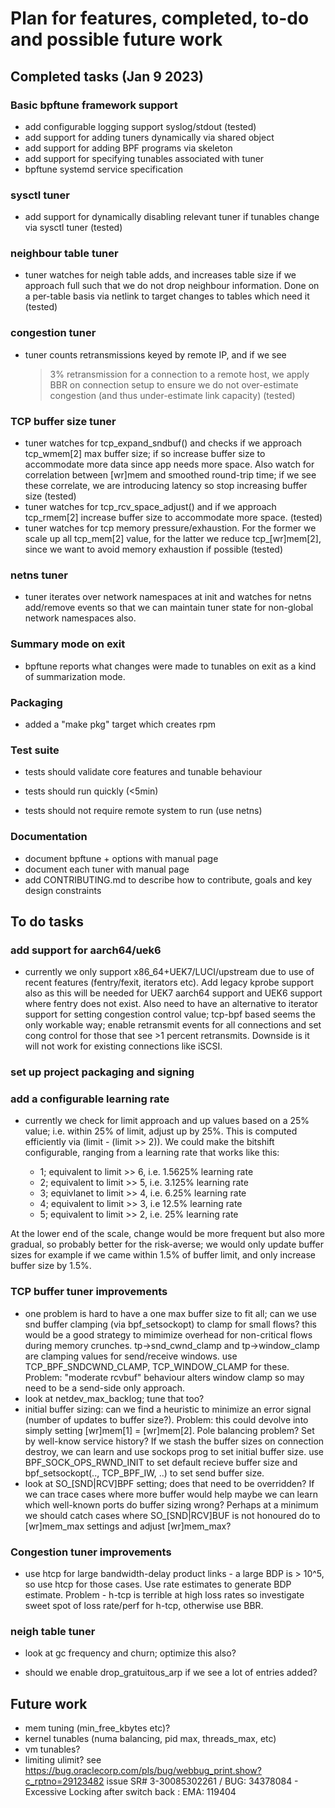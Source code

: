 # Plan for features, completed, to-do and possible future work

## Completed tasks (Jan 9 2023)

### Basic bpftune framework support
 - add configurable logging support syslog/stdout (tested)
 - add support for adding tuners dynamically via shared object
 - add support for adding BPF programs via skeleton
 - add support for specifying tunables associated with tuner
 - bpftune systemd service specification

### sysctl tuner
 - add support for dynamically disabling relevant tuner if tunables change
   via sysctl tuner (tested)

### neighbour table tuner
 - tuner watches for neigh table adds, and increases table size
   if we approach full such that we do not drop neighbour information.
   Done on a per-table basis via netlink to target changes to
   tables which need it (tested)

### congestion tuner
 - tuner counts retransmissions keyed by remote IP, and if we see
   >3% retransmission for a connection to a remote host, we apply
   BBR on connection setup to ensure we do not over-estimate
   congestion (and thus under-estimate link capacity) (tested)

### TCP buffer size tuner
 - tuner watches for tcp_expand_sndbuf() and checks if we approach
   tcp_wmem[2] max buffer size; if so increase buffer size to
   accommodate more data since app needs more space.  Also watch
   for correlation between [wr]mem and smoothed round-trip time;
   if we see these correlate, we are introducing latency so stop
   increasing buffer size (tested)
 - tuner watches for tcp_rcv_space_adjust() and if we approach
   tcp_rmem[2] increase buffer size to accommodate more space. (tested)
 - tuner watches for tcp memory pressure/exhaustion.  For the former
   we scale up all tcp_mem[2] value, for the latter we reduce
   tcp_[wr]mem[2], since we want to avoid memory exhaustion if
   possible (tested)
 
### netns tuner
 - tuner iterates over network namespaces at init and watches
   for netns add/remove events so that we can maintain tuner
   state for non-global network namespaces also.

### Summary mode on exit
 - bpftune reports what changes were made to tunables on exit
   as a kind of summarization mode.

### Packaging
 - added a "make pkg" target which creates rpm

### Test suite

 - tests should validate core features and tunable behaviour

 - tests should run quickly (<5min)

 - tests should not require remote system to run (use netns)

### Documentation

- document bpftune + options with manual page
- document each tuner with manual page
- add CONTRIBUTING.md to describe how to contribute, goals and key
  design constraints

## To do tasks

### add support for aarch64/uek6
- currently we only support x86_64+UEK7/LUCI/upstream due to
  use of recent features (fentry/fexit, iterators etc).  Add
  legacy kprobe support also as this will be needed for
  UEK7 aarch64 support and UEK6 support where fentry does
  not exist.  Also need to have an alternative to iterator
  support for setting congestion control value; tcp-bpf
  based seems the only workable way; enable retransmit
  events for all connections and set cong control for
  those that see >1 percent retransmits.  Downside is it
  will not work for existing connections like iSCSI.

### set up project packaging and signing

### add a configurable learning rate
- currently we check for limit approach and up values based
  on a 25% value; i.e. within 25% of limit, adjust up by 25%.
  This is computed efficiently via (limit - (limit >> 2)). We
  could make the bitshift configurable, ranging from a learning
  rate that works like this:

	- 1; equivalent to limit >> 6, i.e. 1.5625% learning rate
	- 2; equivalent to limit >> 5, i.e. 3.125% learning rate
	- 3; equivlanet to limit >> 4, i.e. 6.25% learning rate
	- 4; equivalent to limit >> 3, i.e  12.5% learning rate
	- 5; equivalent to limit >> 2, i.e. 25% learning rate

At the lower end of the scale, change would be more frequent but
also more gradual, so probably better for the risk-averse; we
would only update buffer sizes for example if we came within
1.5% of buffer limit, and only increase buffer size by 1.5%.

### TCP buffer tuner improvements
- one problem is hard to have a one max buffer size to fit all;
  can we use snd buffer clamping (via bpf_setsockopt) to clamp for
  small flows? this would be a good strategy to mimimize overhead
  for non-critical flows during memory crunches. tp->snd_cwnd_clamp
  and tp->window_clamp are clamping values for send/receive windows.
  use TCP_BPF_SNDCWND_CLAMP, TCP_WINDOW_CLAMP for these.  Problem:
  "moderate rcvbuf" behaviour alters window clamp so may need to
  be a send-side only approach.
- look at netdev_max_backlog; tune that too?
- initial buffer sizing: can we find a heuristic to minimize an
  error signal (number of updates to buffer size?).  Problem:
  this could devolve into simply setting [wr]mem[1] = [wr]mem[2].
  Pole balancing problem?  Set by well-know service history?
  If we stash the buffer sizes on connection destroy, we can
  learn and use sockops prog to set initial buffer size.
  use BPF_SOCK_OPS_RWND_INIT to set default recieve buffer size
  and bpf_setsockopt(.., TCP_BPF_IW, ..) to set send buffer size.
- look at SO_[SND|RCV]BPF setting; does that need to be
  overridden? If we can trace cases where more buffer would
  help maybe we can learn which well-known ports do buffer
  sizing wrong? Perhaps at a minimum we should catch cases
  where SO_[SND|RCV]BUF is not honoured do to [wr]mem_max
  settings and adjust [wr]mem_max?

### Congestion tuner improvements
- use htcp for large bandwidth-delay product links - a large
BDP is > 10^5, so use htcp for those cases.  Use rate estimates
to generate BDP estimate.  Problem - h-tcp is terrible at
high loss rates so investigate sweet spot of loss rate/perf
for h-tcp, otherwise use BBR.

### neigh table tuner

- look at gc frequency and churn; optimize this also?

- should we enable drop_gratuitous_arp if we see a lot of
  entries added?

## Future work

- mem tuning (min_free_kbytes etc)?
- kernel tunables (numa balancing, pid max, threads_max, etc)
- vm tunables?
- limiting ulimit? see
	https://bug.oraclecorp.com/pls/bug/webbug_print.show?c_rptno=29123482
	issue SR# 3-30085302261 / BUG: 34378084 - Excessive Locking after switch back : EMA: 119404

